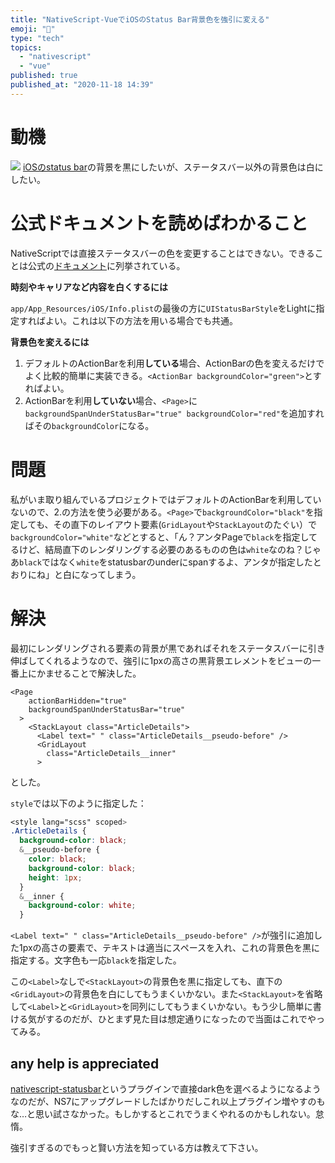 ```yaml
---
title: "NativeScript-VueでiOSのStatus Bar背景色を強引に変える"
emoji: "🎴"
type: "tech"
topics:
  - "nativescript"
  - "vue"
published: true
published_at: "2020-11-18 14:39"
---
```


# 動機


![](https://storage.googleapis.com/zenn-user-upload/werxmjbuhdjaow2z4bmrri10v04v)
[iOSのstatus bar](https://developer.apple.com/design/human-interface-guidelines/ios/bars/status-bars/)の背景を黒にしたいが、ステータスバー以外の背景色は白にしたい。

# 公式ドキュメントを読めばわかること

NativeScriptでは直接ステータスバーの色を変更することはできない。できることは公式の[ドキュメント](https://docs.nativescript.org/angular/ui/change-status-bar-style-ios)に列挙されている。

**時刻やキャリアなど内容を白くするには**

`app/App_Resources/iOS/Info.plist`の最後の方に`UIStatusBarStyle`をLightに指定すればよい。これは以下の方法を用いる場合でも共通。

**背景色を変えるには**

1. デフォルトのActionBarを利用**している**場合、ActionBarの色を変えるだけでよく比較的簡単に実装できる。`<ActionBar backgroundColor="green">`とすればよい。
1. ActionBarを利用**していない**場合、`<Page>`に`backgroundSpanUnderStatusBar="true" backgroundColor="red"`を追加すればその`backgroundColor`になる。

# 問題

私がいま取り組んでいるプロジェクトではデフォルトのActionBarを利用していないので、2.の方法を使う必要がある。`<Page>`で`backgroundColor="black"`を指定しても、その直下のレイアウト要素(`GridLayout`や`StackLayout`のたぐい）で`backgroundColor="white"`などとすると、「ん？アンタPageで`black`を指定してるけど、結局直下のレンダリングする必要のあるものの色は`white`なのね？じゃあ`black`ではなく`white`をstatusbarのunderにspanするよ、アンタが指定したとおりにね」と白になってしまう。

# 解決

最初にレンダリングされる要素の背景が黒であればそれをステータスバーに引き伸ばしてくれるようなので、強引に1pxの高さの黒背景エレメントをビューの一番上にかませることで解決した。

```vue
<Page
    actionBarHidden="true"
    backgroundSpanUnderStatusBar="true"
  >
    <StackLayout class="ArticleDetails">
      <Label text=" " class="ArticleDetails__pseudo-before" />
      <GridLayout
        class="ArticleDetails__inner"
      >
```

とした。

`style`では以下のように指定した：

```scss
<style lang="scss" scoped>
.ArticleDetails {
  background-color: black;
  &__pseudo-before {
    color: black;
    background-color: black;
    height: 1px;
  }
  &__inner {
    background-color: white;
  }
```

`<Label text=" " class="ArticleDetails__pseudo-before" />`が強引に追加した1pxの高さの要素で、テキストは適当にスペースを入れ、これの背景色を黒に指定する。文字色も一応`black`を指定した。

この`<Label>`なしで`<StackLayout>`の背景色を黒に指定しても、直下の`<GridLayout>`の背景色を白にしてもうまくいかない。また`<StackLayout>`を省略して`<Label>`と`<GridLayout>`を同列にしてもうまくいかない。もう少し簡単に書ける気がするのだが、ひとまず見た目は想定通りになったので当面はこれでやってみる。

## any help is appreciated

[nativescript-statusbar](https://market.nativescript.org/plugins/nativescript-statusbar/)というプラグインで直接dark色を選べるようになるようなのだが、NS7にアップグレードしたばかりだしこれ以上プラグイン増やすのもな…と思い試さなかった。もしかするとこれでうまくやれるのかもしれない。怠惰。

強引すぎるのでもっと賢い方法を知っている方は教えて下さい。